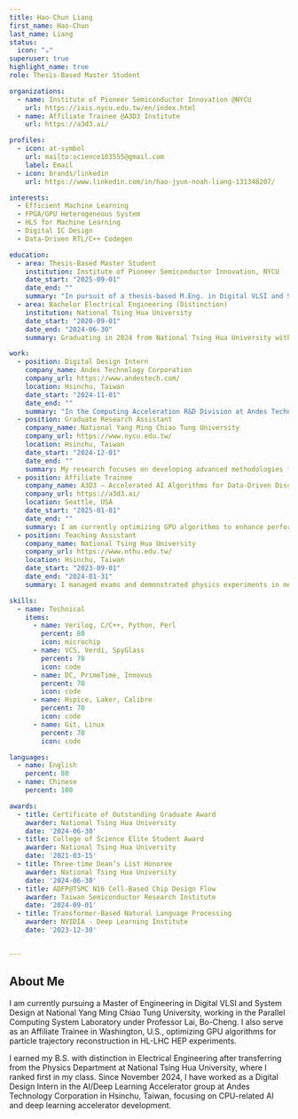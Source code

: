 ```yaml
---
title: Hao-Chun Liang
first_name: Hao-Chun
last_name: Liang
status:
  icon: "☕️"
superuser: true
highlight_name: true
role: Thesis-Based Master Student

organizations:
  - name: Institute of Pioneer Semiconductor Innovation @NYCU
    url: https://iais.nycu.edu.tw/en/index.html
  - name: Affiliate Trainee @A3D3 Institute
    url: https://a3d3.ai/

profiles:
  - icon: at-symbol
    url: mailto:science103555@gmail.com
    label: Email
  - icon: brands/linkedin
    url: https://www.linkedin.com/in/hao-jyun-noah-liang-131348207/

interests:
  - Efficient Machine Learning
  - FPGA/GPU Heterogeneous System 
  - HLS for Machine Learning 
  - Digital IC Design
  - Data-Driven RTL/C++ Codegen

education:
  - area: Thesis-Based Master Student
    institution: Institute of Pioneer Semiconductor Innovation, NYCU
    date_start: "2025-09-01"
    date_end: ""
    summary: "In pursuit of a thesis-based M.Eng. in Digital VLSI and System Design at National Yang Ming Chiao Tung University, I serve as a graduate research assistant in Professor Bo-Cheng Lai’s Parallel Computing System Laboratory."
  - area: Bachelor Electrical Engineering (Distinction)
    institution: National Tsing Hua University
    date_start: "2020-09-01"
    date_end: "2024-06-30"
    summary: Graduating in 2024 from National Tsing Hua University with a B.Sc. in Electrical Engineering, I was honored with the Certificate of Outstanding Graduate Award for academic excellence and achieved a cumulative GPA of 4.10/4.30.

work:
  - position: Digital Design Intern
    company_name: Andes Technology Corporation
    company_url: https://www.andestech.com/
    location: Hsinchu, Taiwan
    date_start: "2024-11-01"
    date_end: ""
    summary: "In the Computing Acceleration R&D Division at Andes Technology, I designed and implemented a fully automated, end-to-end workflow—combining CSV interfaces, Python scripts, and templated generators—to produce RTL code, C drivers, and detailed register-file datasheets. This system virtually eliminated manual errors and dramatically accelerated delivery across multiple design configurations. To boost the deep-learning accelerator’s performance and area efficiency, I re-architected its matrix-multiplication adder tree by cascading carry-sum adders in ascending bit-width order, thereby reducing overall gate count. For cycle-accurate power analysis, I created functional-pass bitmaps for the software team, enabling cycle-based power modeling on our neural-network benchmarks. After collecting cycle-count tables, I merged them with gate-toggle data—extracted from full-utilization power-pattern simulations—to perform a fine-grained analysis. Finally, by scaling activity factors over the total cycle time, I translated these combined metrics into precise average dynamic-power estimates for vendors."
  - position: Graduate Research Assistant
    company_name: National Yang Ming Chiao Tung University
    company_url: https://www.nycu.edu.tw/
    location: Hsinchu, Taiwan
    date_start: "2024-12-01"
    date_end: ""
    summary: My research focuses on developing advanced methodologies for intelligent computing, with an emphasis on hardware-software co-acceleration and heterogeneous platform integrating FPGA and GPU.
  - position: Affiliate Trainee
    company_name: A3D3 – Accelerated AI Algorithms for Data-Driven Discovery
    company_url: https://a3d3.ai/
    location: Seattle, USA
    date_start: "2025-01-01"
    date_end: ""
    summary: I am currently optimizing GPU algorithms to enhance performance and address computational challenges in particle trajectory reconstruction for the High-Luminosity Large Hadron Collider (HL-LHC) in High-Energy Physics (HEP) experiments. By leveraging advanced GPU platforms, I drive significant improvements in real-time data processing and reconstruction.
  - position: Teaching Assistant
    company_name: National Tsing Hua University
    company_url: https://www.nthu.edu.tw/
    location: Hsinchu, Taiwan
    date_start: "2023-09-01"
    date_end: "2024-01-31"
    summary: I managed exams and demonstrated physics experiments in mechanics, thermodynamics and wave phenomena by preparing materials, setting up and calibrating equipment, and teaching the procedures. I guided students through each experiment, answered their questions and clarified concepts to strengthen both their theoretical knowledge and practical skills. Afterward, I evaluated their lab reports and provided constructive feedback to support their improvement. I also coordinated the experimental schedule and worked closely with faculty to optimize laboratory sessions and enhance the overall learning experience. Throughout this role, I deepened my understanding of teaching methodologies and honed my oral communication and instructional abilities, which are vital for engaging students effectively.

skills:
  - name: Technical
    items:
      - name: Verilog, C/C++, Python, Perl
        percent: 80
        icon: microchip
      - name: VCS, Verdi, SpyGlass
        percent: 70
        icon: code
      - name: DC, PrimeTime, Innovus
        percent: 70
        icon: code
      - name: Hspice, Laker, Calibre
        percent: 70
        icon: code
      - name: Git, Linux
        percent: 70
        icon: code

languages:
  - name: English
    percent: 80
  - name: Chinese
    percent: 100

awards:
  - title: Certificate of Outstanding Graduate Award
    awarder: National Tsing Hua University
    date: '2024-06-30'
  - title: College of Science Elite Student Award
    awarder: National Tsing Hua University
    date: '2021-03-15'
  - title: Three-time Dean’s List Honoree
    awarder: National Tsing Hua University
    date: '2024-06-30'
  - title: ADFP@TSMC N16 Cell-Based Chip Design Flow
    awarder: Taiwan Semiconductor Research Institute
    date: '2024-09-01'
  - title: Transformer-Based Natural Language Processing
    awarder: NVIDIA - Deep Learning Institute
    date: '2023-12-30'


---
```


## About Me

I am currently pursuing a Master of Engineering in Digital VLSI and System Design at National Yang Ming Chiao Tung University, working in the Parallel Computing System Laboratory under Professor Lai, Bo-Cheng. I also serve as an Affiliate Trainee in Washington, U.S., optimizing GPU algorithms for particle trajectory reconstruction in HL-LHC HEP experiments.

I earned my B.S. with distinction in Electrical Engineering after transferring from the Physics Department at National Tsing Hua University, where I ranked first in my class. Since November 2024, I have worked as a Digital Design Intern in the AI/Deep Learning Accelerator group at Andes Technology Corporation in Hsinchu, Taiwan, focusing on CPU-related AI and deep learning accelerator development.